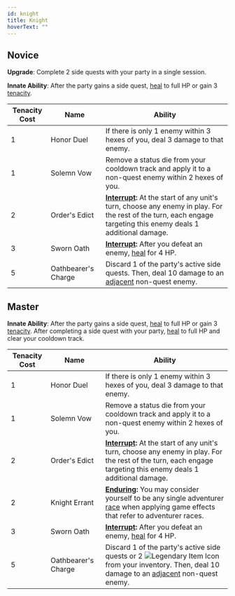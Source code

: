 ```yaml
---
id: knight
title: Knight
hoverText: ""
---
```


## Novice

**Upgrade**: Complete 2 side quests with your party in a single session.

**Innate Ability**: After the party gains a side quest, [heal](/docs/all/glossary/healing) to full HP or gain 3 [tenacity](/docs/all/glossary/tenacity).

| Tenacity Cost | Name                | Ability                                                                                                                                                                                         |
| ------------- | ------------------- | ----------------------------------------------------------------------------------------------------------------------------------------------------------------------------------------------- |
| 1             | Honor Duel          | If there is only 1 enemy within 3 hexes of you, deal 3 damage to that enemy.                                                                                                                    |
| 1             | Solemn Vow          | Remove a status die from your cooldown track and apply it to a non-quest enemy within 2 hexes of you.                                                                                           |
| 2             | Order's Edict       | **[Interrupt](/docs/all/glossary/interrupt):** At the start of any unit's turn, choose any enemy in play. For the rest of the turn, each engage targeting this enemy deals 1 additional damage. |
| 3             | Sworn Oath          | **[Interrupt](/docs/all/glossary/interrupt):** After you defeat an enemy, [heal](/docs/all/glossary/healing) for 4 HP.                                                                          |
| 5             | Oathbearer's Charge | Discard 1 of the party's active side quests. Then, deal 10 damage to an [adjacent](/docs/all/glossary/adjacent) non-quest enemy.                                                                |

## Master

**Innate Ability**: After the party gains a side quest, [heal](/docs/all/glossary/healing) to full HP or gain 3 [tenacity](/docs/all/glossary/tenacity). After completing a side quest with your party, [heal](/docs/all/glossary/healing) to full HP and clear your cooldown track.

| Tenacity Cost | Name                | Ability                                                                                                                                                                                                                                      |
| ------------- | ------------------- | -------------------------------------------------------------------------------------------------------------------------------------------------------------------------------------------------------------------------------------------- |
| 1             | Honor Duel          | If there is only 1 enemy within 3 hexes of you, deal 3 damage to that enemy.                                                                                                                                                                 |
| 1             | Solemn Vow          | Remove a status die from your cooldown track and apply it to a non-quest enemy within 2 hexes of you.                                                                                                                                        |
| 2             | Order's Edict       | **[Interrupt](/docs/all/glossary/interrupt):** At the start of any unit's turn, choose any enemy in play. For the rest of the turn, each engage targeting this enemy deals 1 additional damage.                                              |
| 2             | Knight Errant       | **[Enduring](/docs/all/glossary/enduring):** You may consider yourself to be any single adventurer [race](/docs/all/races/) when applying game effects that refer to adventurer races.                                                       |
| 3             | Sworn Oath          | **[Interrupt](/docs/all/glossary/interrupt):** After you defeat an enemy, [heal](/docs/all/glossary/healing) for 4 HP.                                                                                                                       |
| 5             | Oathbearer's Charge | Discard 1 of the party's active side quests or 2 <img src="/icons/legendary-item.svg" alt="Legendary Item Icon" class="icon-svg" /> from your inventory. Then, deal 10 damage to an [adjacent](/docs/all/glossary/adjacent) non-quest enemy. |
